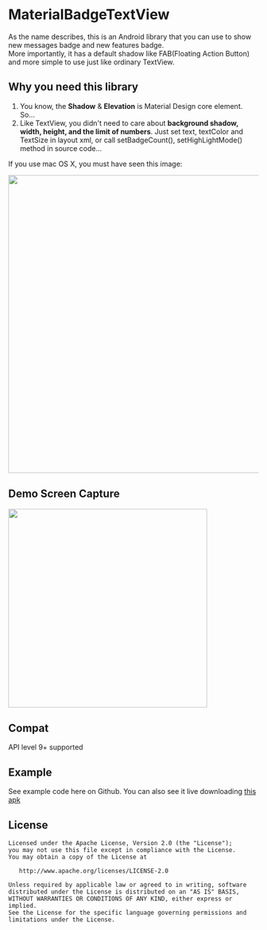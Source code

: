 # MaterialBadgeTextView
As the name describes, this is an Android library that you can use to show new messages badge and new features badge.  
More importantly, it has a default shadow like FAB(Floating Action Button) and more simple to use just like ordinary TextView.

## Why you need this library
1. You know, the **Shadow** & **Elevation** is Material Design core element. So...
2. Like TextView, you didn't need to care about **background shadow, width, height, and the limit of numbers**. Just set text, textColor and TextSize in layout xml, or call setBadgeCount(), setHighLightMode() method in source code...


If you use mac OS X, you must have seen this image:
  
<img src="https://github.com/matrixxun/MaterialBadgeTextView/blob/master/MaterialBadgeTextView/art/qq_pic.png" width="600">

## Demo Screen Capture
<img src="https://github.com/matrixxun/MaterialBadgeTextView/blob/master/MaterialBadgeTextView/art/device-2016-11-17-171018.png" width="400">

## Compat
API level 9+ supported

## Example
See example code here on Github. You can also see it live downloading [this apk](https://raw.githubusercontent.com/matrixxun/MaterialBadgeTextView/master/MaterialBadgeTextView/apk/app-debug.apk)

License
--------


    Licensed under the Apache License, Version 2.0 (the "License");
    you may not use this file except in compliance with the License.
    You may obtain a copy of the License at

       http://www.apache.org/licenses/LICENSE-2.0

    Unless required by applicable law or agreed to in writing, software
    distributed under the License is distributed on an "AS IS" BASIS,
    WITHOUT WARRANTIES OR CONDITIONS OF ANY KIND, either express or implied.
    See the License for the specific language governing permissions and
    limitations under the License.
